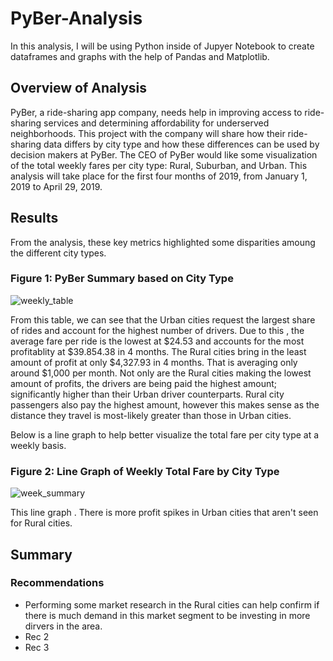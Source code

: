 # PyBer-Analysis
In this analysis, I will be using Python inside of Jupyer Notebook to create dataframes and graphs with the help of Pandas and Matplotlib. 

## Overview of Analysis
PyBer, a ride-sharing app company, needs help in improving access to ride-sharing services and determining affordability for underserved neighborhoods. This project with the company will share how their ride-sharing data differs by city type and how these differences can be used by decision makers at PyBer. The CEO of PyBer would like some visualization of the total weekly fares per city type: Rural, Suburban, and Urban. This analysis will take place for the first four months of 2019, from January 1, 2019 to April 29, 2019.  

## Results
From the analysis, these key metrics highlighted some disparities amoung the different city types.
### Figure 1: PyBer Summary based on City Type
![weekly_table](https://user-images.githubusercontent.com/105755095/177876038-8f3bb587-7167-4b6e-9416-fd4e366430dc.png)

From this table, we can see that the Urban cities request the largest share of rides and account for the highest number of drivers. Due to this , the average fare per ride is the lowest at $24.53 and accounts for the most profitablity at $39.854.38 in 4 months. The Rural cities bring in the least amount of profit at only $4,327.93 in 4 months. That is averaging only around $1,000 per month. Not only are the Rural cities making the lowest amount of profits, the drivers are being paid the highest amount; significantly higher than their Urban driver counterparts. Rural city passengers also pay the highest amount, however this makes sense as the distance they travel is most-likely greater than those in Urban cities. 

Below is a line graph to help better visualize the total fare per city type at a weekly basis. 
### Figure 2: Line Graph of Weekly Total Fare by City Type 
![week_summary](https://user-images.githubusercontent.com/105755095/177877945-f7473c1b-c0bc-442c-bb23-9b5b49f052e5.png)

This line graph . There is more profit spikes in Urban cities that aren't seen for Rural cities. 

## Summary

### Recommendations
- Performing some market research in the Rural cities can help confirm if there is much demand in this market segment to be investing in more dirvers in the area.  
- Rec 2
- Rec 3
